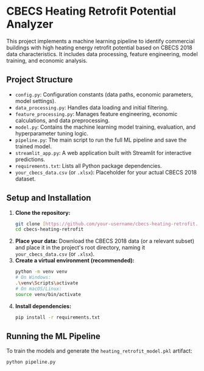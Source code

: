 # CBECS Heating Retrofit Potential Analyzer

This project implements a machine learning pipeline to identify commercial buildings with high heating energy retrofit potential based on CBECS 2018 data characteristics. It includes data processing, feature engineering, model training, and economic analysis.

## Project Structure

- `config.py`: Configuration constants (data paths, economic parameters, model settings).
- `data_processing.py`: Handles data loading and initial filtering.
- `feature_processing.py`: Manages feature engineering, economic calculations, and data preprocessing.
- `model.py`: Contains the machine learning model training, evaluation, and hyperparameter tuning logic.
- `pipeline.py`: The main script to run the full ML pipeline and save the trained model.
- `streamlit_app.py`: A web application built with Streamlit for interactive predictions.
- `requirements.txt`: Lists all Python package dependencies.
- `your_cbecs_data.csv` (or `.xlsx`): Placeholder for your actual CBECS 2018 dataset.

## Setup and Installation

1.  **Clone the repository:**
    ```bash
    git clone [https://github.com/your-username/cbecs-heating-retrofit.git](https://github.com/your-username/cbecs-heating-retrofit.git)
    cd cbecs-heating-retrofit
    ```
2.  **Place your data:**
    Download the CBECS 2018 data (or a relevant subset) and place it in the project's root directory, naming it `your_cbecs_data.csv` (or `.xlsx`).
3.  **Create a virtual environment (recommended):**
    ```bash
    python -m venv venv
    # On Windows:
    .\venv\Scripts\activate
    # On macOS/Linux:
    source venv/bin/activate
    ```
4.  **Install dependencies:**
    ```bash
    pip install -r requirements.txt
    ```

## Running the ML Pipeline

To train the models and generate the `heating_retrofit_model.pkl` artifact:

```bash
python pipeline.py
